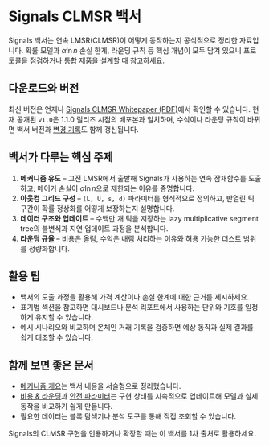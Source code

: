 # Signals CLMSR 백서

Signals 백서는 연속 LMSR(CLMSR)이 어떻게 동작하는지 공식적으로 정리한 자료입니다. 확률 모델과 $\alpha \ln n$ 손실 한계, 라운딩 규칙 등 핵심 개념이 모두 담겨 있으니 프로토콜을 점검하거나 통합 제품을 설계할 때 참고하세요.

## 다운로드와 버전

최신 버전은 언제나 [Signals CLMSR Whitepaper (PDF)](/whitepaper.pdf)에서 확인할 수 있습니다. 현재 공개된 `v1.0`은 1.1.0 릴리즈 시점의 배포본과 일치하며, 수식이나 라운딩 규칙이 바뀌면 백서 버전과 [변경 기록](../changelog/index.md)도 함께 갱신됩니다.

## 백서가 다루는 핵심 주제

1. **메커니즘 유도** – 고전 LMSR에서 출발해 Signals가 사용하는 연속 잠재함수를 도출하고, 메이커 손실이 $\alpha \ln n$으로 제한되는 이유를 증명합니다.
2. **아웃컴 그리드 구성** – `(L, U, s, d)` 파라미터를 형식적으로 정의하고, 반열린 틱 구간이 확률 정상화를 어떻게 보장하는지 설명합니다.
3. **데이터 구조와 업데이트** – 수백만 개 틱을 저장하는 lazy multiplicative segment tree의 불변식과 지연 업데이트 과정을 분석합니다.
4. **라운딩 규율** – 비용은 올림, 수익은 내림 처리하는 이유와 허용 가능한 더스트 범위를 정량화합니다.

## 활용 팁

- 백서의 도출 과정을 활용해 가격 계산이나 손실 한계에 대한 근거를 제시하세요.
- 표기법 섹션을 참고하면 대시보드나 분석 리포트에서 사용하는 단위와 기호를 일정하게 유지할 수 있습니다.
- 예시 시나리오와 비교하며 온체인 거래 기록을 검증하면 예상 동작과 실제 결과를 쉽게 대조할 수 있습니다.

## 함께 보면 좋은 문서

- [메커니즘 개요](../mechanism/overview.md)는 백서 내용을 서술형으로 정리했습니다.
- [비용 & 라운딩](../mechanism/cost-rounding.md)과 [안전 파라미터](../mechanism/safety-parameters.md)는 구현 상태를 지속적으로 업데이트해 모델과 실제 동작을 비교하기 쉽게 만듭니다.
- 필요한 데이터는 블록 탐색기나 분석 도구를 통해 직접 조회할 수 있습니다.

Signals의 CLMSR 구현을 인용하거나 확장할 때는 이 백서를 1차 출처로 활용하세요.
